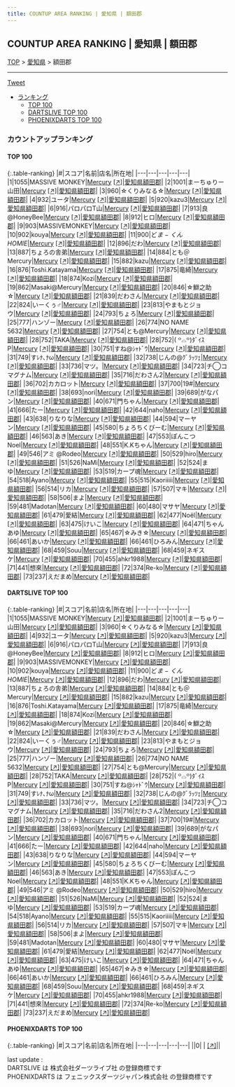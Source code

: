 ```yaml
---
title: COUNTUP AREA RANKING | 愛知県 | 額田郡
---
```

## COUNTUP AREA RANKING | 愛知県 | 額田郡

[TOP](/darts/rank/) > [愛知県](/darts/rank/愛知県/) > 額田郡

___

<a href="https://twitter.com/share?ref_src=twsrc%5Etfw" data-text="COUNTUP AREA RANKING | 愛知県額田郡" class="twitter-share-button" data-hashtags="DARTSLIVE,PHOENIXDARTS,darts,ダーツ" data-show-count="false">Tweet</a>

* [ランキング](#カウントアップランキング)
    * [TOP 100](#top-100)
    * [DARTSLIVE TOP 100](#dartslive-top-100)
    * [PHOENIXDARTS TOP 100](#phoenixdarts-top-100)

### カウントアップランキング

#### TOP 100



{:.table-ranking}
|#|スコア|名前|店名|所在地|
|---|---|---|---|---|
|1|1055|<span class="rank-name-dl">MASSIVE MONKEY</span>|<a href="/darts/rank/shops/1c11f12dc3486a260d9b047a20a7ba1e.html">Mercury</a> <a href="https://search.dartslive.com/jp/shop/1c11f12dc3486a260d9b047a20a7ba1e">[↗]</a>|<a href="/darts/rank/愛知県/額田郡">愛知県額田郡</a>|
|2|1001|<span class="rank-name-dl">まーちゅりー山田</span>|<a href="/darts/rank/shops/1c11f12dc3486a260d9b047a20a7ba1e.html">Mercury</a> <a href="https://search.dartslive.com/jp/shop/1c11f12dc3486a260d9b047a20a7ba1e">[↗]</a>|<a href="/darts/rank/愛知県/額田郡">愛知県額田郡</a>|
|3|960|<span class="rank-name-dl">☆くりみなる☆</span>|<a href="/darts/rank/shops/1c11f12dc3486a260d9b047a20a7ba1e.html">Mercury</a> <a href="https://search.dartslive.com/jp/shop/1c11f12dc3486a260d9b047a20a7ba1e">[↗]</a>|<a href="/darts/rank/愛知県/額田郡">愛知県額田郡</a>|
|4|932|<span class="rank-name-dl">ユータ</span>|<a href="/darts/rank/shops/1c11f12dc3486a260d9b047a20a7ba1e.html">Mercury</a> <a href="https://search.dartslive.com/jp/shop/1c11f12dc3486a260d9b047a20a7ba1e">[↗]</a>|<a href="/darts/rank/愛知県/額田郡">愛知県額田郡</a>|
|5|920|<span class="rank-name-dl">kazu3</span>|<a href="/darts/rank/shops/1c11f12dc3486a260d9b047a20a7ba1e.html">Mercury</a> <a href="https://search.dartslive.com/jp/shop/1c11f12dc3486a260d9b047a20a7ba1e">[↗]</a>|<a href="/darts/rank/愛知県/額田郡">愛知県額田郡</a>|
|6|916|<span class="rank-name-dl">パロパロT山</span>|<a href="/darts/rank/shops/1c11f12dc3486a260d9b047a20a7ba1e.html">Mercury</a> <a href="https://search.dartslive.com/jp/shop/1c11f12dc3486a260d9b047a20a7ba1e">[↗]</a>|<a href="/darts/rank/愛知県/額田郡">愛知県額田郡</a>|
|7|913|<span class="rank-name-dl">良@HoneyBee</span>|<a href="/darts/rank/shops/1c11f12dc3486a260d9b047a20a7ba1e.html">Mercury</a> <a href="https://search.dartslive.com/jp/shop/1c11f12dc3486a260d9b047a20a7ba1e">[↗]</a>|<a href="/darts/rank/愛知県/額田郡">愛知県額田郡</a>|
|8|912|<span class="rank-name-dl">ヒロ</span>|<a href="/darts/rank/shops/1c11f12dc3486a260d9b047a20a7ba1e.html">Mercury</a> <a href="https://search.dartslive.com/jp/shop/1c11f12dc3486a260d9b047a20a7ba1e">[↗]</a>|<a href="/darts/rank/愛知県/額田郡">愛知県額田郡</a>|
|9|903|<span class="rank-name-dl">MASSIVEMONKEY</span>|<a href="/darts/rank/shops/1c11f12dc3486a260d9b047a20a7ba1e.html">Mercury</a> <a href="https://search.dartslive.com/jp/shop/1c11f12dc3486a260d9b047a20a7ba1e">[↗]</a>|<a href="/darts/rank/愛知県/額田郡">愛知県額田郡</a>|
|10|902|<span class="rank-name-dl">kouya</span>|<a href="/darts/rank/shops/1c11f12dc3486a260d9b047a20a7ba1e.html">Mercury</a> <a href="https://search.dartslive.com/jp/shop/1c11f12dc3486a260d9b047a20a7ba1e">[↗]</a>|<a href="/darts/rank/愛知県/額田郡">愛知県額田郡</a>|
|11|900|<span class="rank-name-dl">ど$ま-くんHOMIE$</span>|<a href="/darts/rank/shops/1c11f12dc3486a260d9b047a20a7ba1e.html">Mercury</a> <a href="https://search.dartslive.com/jp/shop/1c11f12dc3486a260d9b047a20a7ba1e">[↗]</a>|<a href="/darts/rank/愛知県/額田郡">愛知県額田郡</a>|
|12|896|<span class="rank-name-dl">だわ</span>|<a href="/darts/rank/shops/1c11f12dc3486a260d9b047a20a7ba1e.html">Mercury</a> <a href="https://search.dartslive.com/jp/shop/1c11f12dc3486a260d9b047a20a7ba1e">[↗]</a>|<a href="/darts/rank/愛知県/額田郡">愛知県額田郡</a>|
|13|887|<span class="rank-name-dl">ちょろの舎弟</span>|<a href="/darts/rank/shops/1c11f12dc3486a260d9b047a20a7ba1e.html">Mercury</a> <a href="https://search.dartslive.com/jp/shop/1c11f12dc3486a260d9b047a20a7ba1e">[↗]</a>|<a href="/darts/rank/愛知県/額田郡">愛知県額田郡</a>|
|14|884|<span class="rank-name-dl">とも＠Mercury</span>|<a href="/darts/rank/shops/1c11f12dc3486a260d9b047a20a7ba1e.html">Mercury</a> <a href="https://search.dartslive.com/jp/shop/1c11f12dc3486a260d9b047a20a7ba1e">[↗]</a>|<a href="/darts/rank/愛知県/額田郡">愛知県額田郡</a>|
|15|882|<span class="rank-name-dl">kazu</span>|<a href="/darts/rank/shops/1c11f12dc3486a260d9b047a20a7ba1e.html">Mercury</a> <a href="https://search.dartslive.com/jp/shop/1c11f12dc3486a260d9b047a20a7ba1e">[↗]</a>|<a href="/darts/rank/愛知県/額田郡">愛知県額田郡</a>|
|16|876|<span class="rank-name-dl">Toshi.Katayama</span>|<a href="/darts/rank/shops/1c11f12dc3486a260d9b047a20a7ba1e.html">Mercury</a> <a href="https://search.dartslive.com/jp/shop/1c11f12dc3486a260d9b047a20a7ba1e">[↗]</a>|<a href="/darts/rank/愛知県/額田郡">愛知県額田郡</a>|
|17|875|<span class="rank-name-dl">竜綺</span>|<a href="/darts/rank/shops/1c11f12dc3486a260d9b047a20a7ba1e.html">Mercury</a> <a href="https://search.dartslive.com/jp/shop/1c11f12dc3486a260d9b047a20a7ba1e">[↗]</a>|<a href="/darts/rank/愛知県/額田郡">愛知県額田郡</a>|
|18|874|<span class="rank-name-dl">Kozi</span>|<a href="/darts/rank/shops/1c11f12dc3486a260d9b047a20a7ba1e.html">Mercury</a> <a href="https://search.dartslive.com/jp/shop/1c11f12dc3486a260d9b047a20a7ba1e">[↗]</a>|<a href="/darts/rank/愛知県/額田郡">愛知県額田郡</a>|
|19|862|<span class="rank-name-dl">Masaki@Mercury</span>|<a href="/darts/rank/shops/1c11f12dc3486a260d9b047a20a7ba1e.html">Mercury</a> <a href="https://search.dartslive.com/jp/shop/1c11f12dc3486a260d9b047a20a7ba1e">[↗]</a>|<a href="/darts/rank/愛知県/額田郡">愛知県額田郡</a>|
|20|846|<span class="rank-name-dl">☆鰤之助☆</span>|<a href="/darts/rank/shops/1c11f12dc3486a260d9b047a20a7ba1e.html">Mercury</a> <a href="https://search.dartslive.com/jp/shop/1c11f12dc3486a260d9b047a20a7ba1e">[↗]</a>|<a href="/darts/rank/愛知県/額田郡">愛知県額田郡</a>|
|21|839|<span class="rank-name-dl">だわさん</span>|<a href="/darts/rank/shops/1c11f12dc3486a260d9b047a20a7ba1e.html">Mercury</a> <a href="https://search.dartslive.com/jp/shop/1c11f12dc3486a260d9b047a20a7ba1e">[↗]</a>|<a href="/darts/rank/愛知県/額田郡">愛知県額田郡</a>|
|22|824|<span class="rank-name-dl">いーくぅ♂</span>|<a href="/darts/rank/shops/1c11f12dc3486a260d9b047a20a7ba1e.html">Mercury</a> <a href="https://search.dartslive.com/jp/shop/1c11f12dc3486a260d9b047a20a7ba1e">[↗]</a>|<a href="/darts/rank/愛知県/額田郡">愛知県額田郡</a>|
|23|813|<span class="rank-name-dl">やまもとジョウ</span>|<a href="/darts/rank/shops/1c11f12dc3486a260d9b047a20a7ba1e.html">Mercury</a> <a href="https://search.dartslive.com/jp/shop/1c11f12dc3486a260d9b047a20a7ba1e">[↗]</a>|<a href="/darts/rank/愛知県/額田郡">愛知県額田郡</a>|
|24|793|<span class="rank-name-dl">ちょろ</span>|<a href="/darts/rank/shops/1c11f12dc3486a260d9b047a20a7ba1e.html">Mercury</a> <a href="https://search.dartslive.com/jp/shop/1c11f12dc3486a260d9b047a20a7ba1e">[↗]</a>|<a href="/darts/rank/愛知県/額田郡">愛知県額田郡</a>|
|25|777|<span class="rank-name-dl">ハンゾー</span>|<a href="/darts/rank/shops/1c11f12dc3486a260d9b047a20a7ba1e.html">Mercury</a> <a href="https://search.dartslive.com/jp/shop/1c11f12dc3486a260d9b047a20a7ba1e">[↗]</a>|<a href="/darts/rank/愛知県/額田郡">愛知県額田郡</a>|
|26|774|<span class="rank-name-dl">NO NAME 5632</span>|<a href="/darts/rank/shops/1c11f12dc3486a260d9b047a20a7ba1e.html">Mercury</a> <a href="https://search.dartslive.com/jp/shop/1c11f12dc3486a260d9b047a20a7ba1e">[↗]</a>|<a href="/darts/rank/愛知県/額田郡">愛知県額田郡</a>|
|27|754|<span class="rank-name-dl">とも@Mercury</span>|<a href="/darts/rank/shops/1c11f12dc3486a260d9b047a20a7ba1e.html">Mercury</a> <a href="https://search.dartslive.com/jp/shop/1c11f12dc3486a260d9b047a20a7ba1e">[↗]</a>|<a href="/darts/rank/愛知県/額田郡">愛知県額田郡</a>|
|28|752|<span class="rank-name-dl">TAKA</span>|<a href="/darts/rank/shops/1c11f12dc3486a260d9b047a20a7ba1e.html">Mercury</a> <a href="https://search.dartslive.com/jp/shop/1c11f12dc3486a260d9b047a20a7ba1e">[↗]</a>|<a href="/darts/rank/愛知県/額田郡">愛知県額田郡</a>|
|28|752|<span class="rank-name-dl">‎( ꒪⌓꒪)ﾀﾞｲｽP</span>|<a href="/darts/rank/shops/1c11f12dc3486a260d9b047a20a7ba1e.html">Mercury</a> <a href="https://search.dartslive.com/jp/shop/1c11f12dc3486a260d9b047a20a7ba1e">[↗]</a>|<a href="/darts/rank/愛知県/額田郡">愛知県額田郡</a>|
|30|751|<span class="rank-name-dl">すね@ｼｬﾄﾞｳ</span>|<a href="/darts/rank/shops/1c11f12dc3486a260d9b047a20a7ba1e.html">Mercury</a> <a href="https://search.dartslive.com/jp/shop/1c11f12dc3486a260d9b047a20a7ba1e">[↗]</a>|<a href="/darts/rank/愛知県/額田郡">愛知県額田郡</a>|
|31|749|<span class="rank-name-dl">すﾚﾅ､ﾅω</span>|<a href="/darts/rank/shops/1c11f12dc3486a260d9b047a20a7ba1e.html">Mercury</a> <a href="https://search.dartslive.com/jp/shop/1c11f12dc3486a260d9b047a20a7ba1e">[↗]</a>|<a href="/darts/rank/愛知県/額田郡">愛知県額田郡</a>|
|32|738|<span class="rank-name-dl">じんの@ｸﾞﾗｯﾂｪ</span>|<a href="/darts/rank/shops/1c11f12dc3486a260d9b047a20a7ba1e.html">Mercury</a> <a href="https://search.dartslive.com/jp/shop/1c11f12dc3486a260d9b047a20a7ba1e">[↗]</a>|<a href="/darts/rank/愛知県/額田郡">愛知県額田郡</a>|
|33|736|<span class="rank-name-dl">マツ。</span>|<a href="/darts/rank/shops/1c11f12dc3486a260d9b047a20a7ba1e.html">Mercury</a> <a href="https://search.dartslive.com/jp/shop/1c11f12dc3486a260d9b047a20a7ba1e">[↗]</a>|<a href="/darts/rank/愛知県/額田郡">愛知県額田郡</a>|
|34|723|<span class="rank-name-dl">チ◯コマグナム</span>|<a href="/darts/rank/shops/1c11f12dc3486a260d9b047a20a7ba1e.html">Mercury</a> <a href="https://search.dartslive.com/jp/shop/1c11f12dc3486a260d9b047a20a7ba1e">[↗]</a>|<a href="/darts/rank/愛知県/額田郡">愛知県額田郡</a>|
|35|716|<span class="rank-name-dl">だわさん2</span>|<a href="/darts/rank/shops/1c11f12dc3486a260d9b047a20a7ba1e.html">Mercury</a> <a href="https://search.dartslive.com/jp/shop/1c11f12dc3486a260d9b047a20a7ba1e">[↗]</a>|<a href="/darts/rank/愛知県/額田郡">愛知県額田郡</a>|
|36|702|<span class="rank-name-dl">カカロット</span>|<a href="/darts/rank/shops/1c11f12dc3486a260d9b047a20a7ba1e.html">Mercury</a> <a href="https://search.dartslive.com/jp/shop/1c11f12dc3486a260d9b047a20a7ba1e">[↗]</a>|<a href="/darts/rank/愛知県/額田郡">愛知県額田郡</a>|
|37|700|<span class="rank-name-dl">19#</span>|<a href="/darts/rank/shops/1c11f12dc3486a260d9b047a20a7ba1e.html">Mercury</a> <a href="https://search.dartslive.com/jp/shop/1c11f12dc3486a260d9b047a20a7ba1e">[↗]</a>|<a href="/darts/rank/愛知県/額田郡">愛知県額田郡</a>|
|38|693|<span class="rank-name-dl">nori</span>|<a href="/darts/rank/shops/1c11f12dc3486a260d9b047a20a7ba1e.html">Mercury</a> <a href="https://search.dartslive.com/jp/shop/1c11f12dc3486a260d9b047a20a7ba1e">[↗]</a>|<a href="/darts/rank/愛知県/額田郡">愛知県額田郡</a>|
|39|689|<span class="rank-name-dl">がなパン</span>|<a href="/darts/rank/shops/1c11f12dc3486a260d9b047a20a7ba1e.html">Mercury</a> <a href="https://search.dartslive.com/jp/shop/1c11f12dc3486a260d9b047a20a7ba1e">[↗]</a>|<a href="/darts/rank/愛知県/額田郡">愛知県額田郡</a>|
|40|671|<span class="rank-name-dl">門ちゃん</span>|<a href="/darts/rank/shops/1c11f12dc3486a260d9b047a20a7ba1e.html">Mercury</a> <a href="https://search.dartslive.com/jp/shop/1c11f12dc3486a260d9b047a20a7ba1e">[↗]</a>|<a href="/darts/rank/愛知県/額田郡">愛知県額田郡</a>|
|41|666|<span class="rank-name-dl">たー</span>|<a href="/darts/rank/shops/1c11f12dc3486a260d9b047a20a7ba1e.html">Mercury</a> <a href="https://search.dartslive.com/jp/shop/1c11f12dc3486a260d9b047a20a7ba1e">[↗]</a>|<a href="/darts/rank/愛知県/額田郡">愛知県額田郡</a>|
|42|644|<span class="rank-name-dl">naho</span>|<a href="/darts/rank/shops/1c11f12dc3486a260d9b047a20a7ba1e.html">Mercury</a> <a href="https://search.dartslive.com/jp/shop/1c11f12dc3486a260d9b047a20a7ba1e">[↗]</a>|<a href="/darts/rank/愛知県/額田郡">愛知県額田郡</a>|
|43|638|<span class="rank-name-dl">りなりな</span>|<a href="/darts/rank/shops/1c11f12dc3486a260d9b047a20a7ba1e.html">Mercury</a> <a href="https://search.dartslive.com/jp/shop/1c11f12dc3486a260d9b047a20a7ba1e">[↗]</a>|<a href="/darts/rank/愛知県/額田郡">愛知県額田郡</a>|
|44|594|<span class="rank-name-dl">マーヤン</span>|<a href="/darts/rank/shops/1c11f12dc3486a260d9b047a20a7ba1e.html">Mercury</a> <a href="https://search.dartslive.com/jp/shop/1c11f12dc3486a260d9b047a20a7ba1e">[↗]</a>|<a href="/darts/rank/愛知県/額田郡">愛知県額田郡</a>|
|45|580|<span class="rank-name-dl">ちょろちくびーむ</span>|<a href="/darts/rank/shops/1c11f12dc3486a260d9b047a20a7ba1e.html">Mercury</a> <a href="https://search.dartslive.com/jp/shop/1c11f12dc3486a260d9b047a20a7ba1e">[↗]</a>|<a href="/darts/rank/愛知県/額田郡">愛知県額田郡</a>|
|46|563|<span class="rank-name-dl">あき</span>|<a href="/darts/rank/shops/1c11f12dc3486a260d9b047a20a7ba1e.html">Mercury</a> <a href="https://search.dartslive.com/jp/shop/1c11f12dc3486a260d9b047a20a7ba1e">[↗]</a>|<a href="/darts/rank/愛知県/額田郡">愛知県額田郡</a>|
|47|553|<span class="rank-name-dl">ぽんこつNoel</span>|<a href="/darts/rank/shops/1c11f12dc3486a260d9b047a20a7ba1e.html">Mercury</a> <a href="https://search.dartslive.com/jp/shop/1c11f12dc3486a260d9b047a20a7ba1e">[↗]</a>|<a href="/darts/rank/愛知県/額田郡">愛知県額田郡</a>|
|48|551|<span class="rank-name-dl">K.Kちゃん</span>|<a href="/darts/rank/shops/1c11f12dc3486a260d9b047a20a7ba1e.html">Mercury</a> <a href="https://search.dartslive.com/jp/shop/1c11f12dc3486a260d9b047a20a7ba1e">[↗]</a>|<a href="/darts/rank/愛知県/額田郡">愛知県額田郡</a>|
|49|546|<span class="rank-name-dl">アミ @Rodeo</span>|<a href="/darts/rank/shops/1c11f12dc3486a260d9b047a20a7ba1e.html">Mercury</a> <a href="https://search.dartslive.com/jp/shop/1c11f12dc3486a260d9b047a20a7ba1e">[↗]</a>|<a href="/darts/rank/愛知県/額田郡">愛知県額田郡</a>|
|50|529|<span class="rank-name-dl">hiro</span>|<a href="/darts/rank/shops/1c11f12dc3486a260d9b047a20a7ba1e.html">Mercury</a> <a href="https://search.dartslive.com/jp/shop/1c11f12dc3486a260d9b047a20a7ba1e">[↗]</a>|<a href="/darts/rank/愛知県/額田郡">愛知県額田郡</a>|
|51|526|<span class="rank-name-dl">NaMi</span>|<a href="/darts/rank/shops/1c11f12dc3486a260d9b047a20a7ba1e.html">Mercury</a> <a href="https://search.dartslive.com/jp/shop/1c11f12dc3486a260d9b047a20a7ba1e">[↗]</a>|<a href="/darts/rank/愛知県/額田郡">愛知県額田郡</a>|
|52|524|<span class="rank-name-dl">まゆ</span>|<a href="/darts/rank/shops/1c11f12dc3486a260d9b047a20a7ba1e.html">Mercury</a> <a href="https://search.dartslive.com/jp/shop/1c11f12dc3486a260d9b047a20a7ba1e">[↗]</a>|<a href="/darts/rank/愛知県/額田郡">愛知県額田郡</a>|
|53|519|<span class="rank-name-dl">カープ魂</span>|<a href="/darts/rank/shops/1c11f12dc3486a260d9b047a20a7ba1e.html">Mercury</a> <a href="https://search.dartslive.com/jp/shop/1c11f12dc3486a260d9b047a20a7ba1e">[↗]</a>|<a href="/darts/rank/愛知県/額田郡">愛知県額田郡</a>|
|54|518|<span class="rank-name-dl">Ayano</span>|<a href="/darts/rank/shops/1c11f12dc3486a260d9b047a20a7ba1e.html">Mercury</a> <a href="https://search.dartslive.com/jp/shop/1c11f12dc3486a260d9b047a20a7ba1e">[↗]</a>|<a href="/darts/rank/愛知県/額田郡">愛知県額田郡</a>|
|55|515|<span class="rank-name-dl">Kaoriiiii</span>|<a href="/darts/rank/shops/1c11f12dc3486a260d9b047a20a7ba1e.html">Mercury</a> <a href="https://search.dartslive.com/jp/shop/1c11f12dc3486a260d9b047a20a7ba1e">[↗]</a>|<a href="/darts/rank/愛知県/額田郡">愛知県額田郡</a>|
|56|514|<span class="rank-name-dl">リカ</span>|<a href="/darts/rank/shops/1c11f12dc3486a260d9b047a20a7ba1e.html">Mercury</a> <a href="https://search.dartslive.com/jp/shop/1c11f12dc3486a260d9b047a20a7ba1e">[↗]</a>|<a href="/darts/rank/愛知県/額田郡">愛知県額田郡</a>|
|57|507|<span class="rank-name-dl">マキ</span>|<a href="/darts/rank/shops/1c11f12dc3486a260d9b047a20a7ba1e.html">Mercury</a> <a href="https://search.dartslive.com/jp/shop/1c11f12dc3486a260d9b047a20a7ba1e">[↗]</a>|<a href="/darts/rank/愛知県/額田郡">愛知県額田郡</a>|
|58|506|<span class="rank-name-dl">まよ</span>|<a href="/darts/rank/shops/1c11f12dc3486a260d9b047a20a7ba1e.html">Mercury</a> <a href="https://search.dartslive.com/jp/shop/1c11f12dc3486a260d9b047a20a7ba1e">[↗]</a>|<a href="/darts/rank/愛知県/額田郡">愛知県額田郡</a>|
|59|481|<span class="rank-name-dl">Madotan</span>|<a href="/darts/rank/shops/1c11f12dc3486a260d9b047a20a7ba1e.html">Mercury</a> <a href="https://search.dartslive.com/jp/shop/1c11f12dc3486a260d9b047a20a7ba1e">[↗]</a>|<a href="/darts/rank/愛知県/額田郡">愛知県額田郡</a>|
|60|480|<span class="rank-name-dl">マサヤ</span>|<a href="/darts/rank/shops/1c11f12dc3486a260d9b047a20a7ba1e.html">Mercury</a> <a href="https://search.dartslive.com/jp/shop/1c11f12dc3486a260d9b047a20a7ba1e">[↗]</a>|<a href="/darts/rank/愛知県/額田郡">愛知県額田郡</a>|
|61|479|<span class="rank-name-dl">愛結</span>|<a href="/darts/rank/shops/1c11f12dc3486a260d9b047a20a7ba1e.html">Mercury</a> <a href="https://search.dartslive.com/jp/shop/1c11f12dc3486a260d9b047a20a7ba1e">[↗]</a>|<a href="/darts/rank/愛知県/額田郡">愛知県額田郡</a>|
|62|477|<span class="rank-name-dl">Noël</span>|<a href="/darts/rank/shops/1c11f12dc3486a260d9b047a20a7ba1e.html">Mercury</a> <a href="https://search.dartslive.com/jp/shop/1c11f12dc3486a260d9b047a20a7ba1e">[↗]</a>|<a href="/darts/rank/愛知県/額田郡">愛知県額田郡</a>|
|63|475|<span class="rank-name-dl">けいこ</span>|<a href="/darts/rank/shops/1c11f12dc3486a260d9b047a20a7ba1e.html">Mercury</a> <a href="https://search.dartslive.com/jp/shop/1c11f12dc3486a260d9b047a20a7ba1e">[↗]</a>|<a href="/darts/rank/愛知県/額田郡">愛知県額田郡</a>|
|64|471|<span class="rank-name-dl">ちゃんあゆ</span>|<a href="/darts/rank/shops/1c11f12dc3486a260d9b047a20a7ba1e.html">Mercury</a> <a href="https://search.dartslive.com/jp/shop/1c11f12dc3486a260d9b047a20a7ba1e">[↗]</a>|<a href="/darts/rank/愛知県/額田郡">愛知県額田郡</a>|
|65|467|<span class="rank-name-dl">☆みき☆</span>|<a href="/darts/rank/shops/1c11f12dc3486a260d9b047a20a7ba1e.html">Mercury</a> <a href="https://search.dartslive.com/jp/shop/1c11f12dc3486a260d9b047a20a7ba1e">[↗]</a>|<a href="/darts/rank/愛知県/額田郡">愛知県額田郡</a>|
|66|461|<span class="rank-name-dl">あいか</span>|<a href="/darts/rank/shops/1c11f12dc3486a260d9b047a20a7ba1e.html">Mercury</a> <a href="https://search.dartslive.com/jp/shop/1c11f12dc3486a260d9b047a20a7ba1e">[↗]</a>|<a href="/darts/rank/愛知県/額田郡">愛知県額田郡</a>|
|66|461|<span class="rank-name-dl">ひろみん</span>|<a href="/darts/rank/shops/1c11f12dc3486a260d9b047a20a7ba1e.html">Mercury</a> <a href="https://search.dartslive.com/jp/shop/1c11f12dc3486a260d9b047a20a7ba1e">[↗]</a>|<a href="/darts/rank/愛知県/額田郡">愛知県額田郡</a>|
|68|459|<span class="rank-name-dl">Souu</span>|<a href="/darts/rank/shops/1c11f12dc3486a260d9b047a20a7ba1e.html">Mercury</a> <a href="https://search.dartslive.com/jp/shop/1c11f12dc3486a260d9b047a20a7ba1e">[↗]</a>|<a href="/darts/rank/愛知県/額田郡">愛知県額田郡</a>|
|68|459|<span class="rank-name-dl">ネギスケ</span>|<a href="/darts/rank/shops/1c11f12dc3486a260d9b047a20a7ba1e.html">Mercury</a> <a href="https://search.dartslive.com/jp/shop/1c11f12dc3486a260d9b047a20a7ba1e">[↗]</a>|<a href="/darts/rank/愛知県/額田郡">愛知県額田郡</a>|
|70|455|<span class="rank-name-dl">ahkr1988</span>|<a href="/darts/rank/shops/1c11f12dc3486a260d9b047a20a7ba1e.html">Mercury</a> <a href="https://search.dartslive.com/jp/shop/1c11f12dc3486a260d9b047a20a7ba1e">[↗]</a>|<a href="/darts/rank/愛知県/額田郡">愛知県額田郡</a>|
|71|441|<span class="rank-name-dl">想來</span>|<a href="/darts/rank/shops/1c11f12dc3486a260d9b047a20a7ba1e.html">Mercury</a> <a href="https://search.dartslive.com/jp/shop/1c11f12dc3486a260d9b047a20a7ba1e">[↗]</a>|<a href="/darts/rank/愛知県/額田郡">愛知県額田郡</a>|
|72|374|<span class="rank-name-dl">Re-ko</span>|<a href="/darts/rank/shops/1c11f12dc3486a260d9b047a20a7ba1e.html">Mercury</a> <a href="https://search.dartslive.com/jp/shop/1c11f12dc3486a260d9b047a20a7ba1e">[↗]</a>|<a href="/darts/rank/愛知県/額田郡">愛知県額田郡</a>|
|73|237|<span class="rank-name-dl">えだまめ</span>|<a href="/darts/rank/shops/1c11f12dc3486a260d9b047a20a7ba1e.html">Mercury</a> <a href="https://search.dartslive.com/jp/shop/1c11f12dc3486a260d9b047a20a7ba1e">[↗]</a>|<a href="/darts/rank/愛知県/額田郡">愛知県額田郡</a>|


#### DARTSLIVE TOP 100



{:.table-ranking}
|#|スコア|名前|店名|所在地|
|---|---|---|---|---|
|1|1055|<span class="rank-name-dl">MASSIVE MONKEY</span>|<a href="/darts/rank/shops/1c11f12dc3486a260d9b047a20a7ba1e.html">Mercury</a> <a href="https://search.dartslive.com/jp/shop/1c11f12dc3486a260d9b047a20a7ba1e">[↗]</a>|<a href="/darts/rank/愛知県/額田郡">愛知県額田郡</a>|
|2|1001|<span class="rank-name-dl">まーちゅりー山田</span>|<a href="/darts/rank/shops/1c11f12dc3486a260d9b047a20a7ba1e.html">Mercury</a> <a href="https://search.dartslive.com/jp/shop/1c11f12dc3486a260d9b047a20a7ba1e">[↗]</a>|<a href="/darts/rank/愛知県/額田郡">愛知県額田郡</a>|
|3|960|<span class="rank-name-dl">☆くりみなる☆</span>|<a href="/darts/rank/shops/1c11f12dc3486a260d9b047a20a7ba1e.html">Mercury</a> <a href="https://search.dartslive.com/jp/shop/1c11f12dc3486a260d9b047a20a7ba1e">[↗]</a>|<a href="/darts/rank/愛知県/額田郡">愛知県額田郡</a>|
|4|932|<span class="rank-name-dl">ユータ</span>|<a href="/darts/rank/shops/1c11f12dc3486a260d9b047a20a7ba1e.html">Mercury</a> <a href="https://search.dartslive.com/jp/shop/1c11f12dc3486a260d9b047a20a7ba1e">[↗]</a>|<a href="/darts/rank/愛知県/額田郡">愛知県額田郡</a>|
|5|920|<span class="rank-name-dl">kazu3</span>|<a href="/darts/rank/shops/1c11f12dc3486a260d9b047a20a7ba1e.html">Mercury</a> <a href="https://search.dartslive.com/jp/shop/1c11f12dc3486a260d9b047a20a7ba1e">[↗]</a>|<a href="/darts/rank/愛知県/額田郡">愛知県額田郡</a>|
|6|916|<span class="rank-name-dl">パロパロT山</span>|<a href="/darts/rank/shops/1c11f12dc3486a260d9b047a20a7ba1e.html">Mercury</a> <a href="https://search.dartslive.com/jp/shop/1c11f12dc3486a260d9b047a20a7ba1e">[↗]</a>|<a href="/darts/rank/愛知県/額田郡">愛知県額田郡</a>|
|7|913|<span class="rank-name-dl">良@HoneyBee</span>|<a href="/darts/rank/shops/1c11f12dc3486a260d9b047a20a7ba1e.html">Mercury</a> <a href="https://search.dartslive.com/jp/shop/1c11f12dc3486a260d9b047a20a7ba1e">[↗]</a>|<a href="/darts/rank/愛知県/額田郡">愛知県額田郡</a>|
|8|912|<span class="rank-name-dl">ヒロ</span>|<a href="/darts/rank/shops/1c11f12dc3486a260d9b047a20a7ba1e.html">Mercury</a> <a href="https://search.dartslive.com/jp/shop/1c11f12dc3486a260d9b047a20a7ba1e">[↗]</a>|<a href="/darts/rank/愛知県/額田郡">愛知県額田郡</a>|
|9|903|<span class="rank-name-dl">MASSIVEMONKEY</span>|<a href="/darts/rank/shops/1c11f12dc3486a260d9b047a20a7ba1e.html">Mercury</a> <a href="https://search.dartslive.com/jp/shop/1c11f12dc3486a260d9b047a20a7ba1e">[↗]</a>|<a href="/darts/rank/愛知県/額田郡">愛知県額田郡</a>|
|10|902|<span class="rank-name-dl">kouya</span>|<a href="/darts/rank/shops/1c11f12dc3486a260d9b047a20a7ba1e.html">Mercury</a> <a href="https://search.dartslive.com/jp/shop/1c11f12dc3486a260d9b047a20a7ba1e">[↗]</a>|<a href="/darts/rank/愛知県/額田郡">愛知県額田郡</a>|
|11|900|<span class="rank-name-dl">ど$ま-くんHOMIE$</span>|<a href="/darts/rank/shops/1c11f12dc3486a260d9b047a20a7ba1e.html">Mercury</a> <a href="https://search.dartslive.com/jp/shop/1c11f12dc3486a260d9b047a20a7ba1e">[↗]</a>|<a href="/darts/rank/愛知県/額田郡">愛知県額田郡</a>|
|12|896|<span class="rank-name-dl">だわ</span>|<a href="/darts/rank/shops/1c11f12dc3486a260d9b047a20a7ba1e.html">Mercury</a> <a href="https://search.dartslive.com/jp/shop/1c11f12dc3486a260d9b047a20a7ba1e">[↗]</a>|<a href="/darts/rank/愛知県/額田郡">愛知県額田郡</a>|
|13|887|<span class="rank-name-dl">ちょろの舎弟</span>|<a href="/darts/rank/shops/1c11f12dc3486a260d9b047a20a7ba1e.html">Mercury</a> <a href="https://search.dartslive.com/jp/shop/1c11f12dc3486a260d9b047a20a7ba1e">[↗]</a>|<a href="/darts/rank/愛知県/額田郡">愛知県額田郡</a>|
|14|884|<span class="rank-name-dl">とも＠Mercury</span>|<a href="/darts/rank/shops/1c11f12dc3486a260d9b047a20a7ba1e.html">Mercury</a> <a href="https://search.dartslive.com/jp/shop/1c11f12dc3486a260d9b047a20a7ba1e">[↗]</a>|<a href="/darts/rank/愛知県/額田郡">愛知県額田郡</a>|
|15|882|<span class="rank-name-dl">kazu</span>|<a href="/darts/rank/shops/1c11f12dc3486a260d9b047a20a7ba1e.html">Mercury</a> <a href="https://search.dartslive.com/jp/shop/1c11f12dc3486a260d9b047a20a7ba1e">[↗]</a>|<a href="/darts/rank/愛知県/額田郡">愛知県額田郡</a>|
|16|876|<span class="rank-name-dl">Toshi.Katayama</span>|<a href="/darts/rank/shops/1c11f12dc3486a260d9b047a20a7ba1e.html">Mercury</a> <a href="https://search.dartslive.com/jp/shop/1c11f12dc3486a260d9b047a20a7ba1e">[↗]</a>|<a href="/darts/rank/愛知県/額田郡">愛知県額田郡</a>|
|17|875|<span class="rank-name-dl">竜綺</span>|<a href="/darts/rank/shops/1c11f12dc3486a260d9b047a20a7ba1e.html">Mercury</a> <a href="https://search.dartslive.com/jp/shop/1c11f12dc3486a260d9b047a20a7ba1e">[↗]</a>|<a href="/darts/rank/愛知県/額田郡">愛知県額田郡</a>|
|18|874|<span class="rank-name-dl">Kozi</span>|<a href="/darts/rank/shops/1c11f12dc3486a260d9b047a20a7ba1e.html">Mercury</a> <a href="https://search.dartslive.com/jp/shop/1c11f12dc3486a260d9b047a20a7ba1e">[↗]</a>|<a href="/darts/rank/愛知県/額田郡">愛知県額田郡</a>|
|19|862|<span class="rank-name-dl">Masaki@Mercury</span>|<a href="/darts/rank/shops/1c11f12dc3486a260d9b047a20a7ba1e.html">Mercury</a> <a href="https://search.dartslive.com/jp/shop/1c11f12dc3486a260d9b047a20a7ba1e">[↗]</a>|<a href="/darts/rank/愛知県/額田郡">愛知県額田郡</a>|
|20|846|<span class="rank-name-dl">☆鰤之助☆</span>|<a href="/darts/rank/shops/1c11f12dc3486a260d9b047a20a7ba1e.html">Mercury</a> <a href="https://search.dartslive.com/jp/shop/1c11f12dc3486a260d9b047a20a7ba1e">[↗]</a>|<a href="/darts/rank/愛知県/額田郡">愛知県額田郡</a>|
|21|839|<span class="rank-name-dl">だわさん</span>|<a href="/darts/rank/shops/1c11f12dc3486a260d9b047a20a7ba1e.html">Mercury</a> <a href="https://search.dartslive.com/jp/shop/1c11f12dc3486a260d9b047a20a7ba1e">[↗]</a>|<a href="/darts/rank/愛知県/額田郡">愛知県額田郡</a>|
|22|824|<span class="rank-name-dl">いーくぅ♂</span>|<a href="/darts/rank/shops/1c11f12dc3486a260d9b047a20a7ba1e.html">Mercury</a> <a href="https://search.dartslive.com/jp/shop/1c11f12dc3486a260d9b047a20a7ba1e">[↗]</a>|<a href="/darts/rank/愛知県/額田郡">愛知県額田郡</a>|
|23|813|<span class="rank-name-dl">やまもとジョウ</span>|<a href="/darts/rank/shops/1c11f12dc3486a260d9b047a20a7ba1e.html">Mercury</a> <a href="https://search.dartslive.com/jp/shop/1c11f12dc3486a260d9b047a20a7ba1e">[↗]</a>|<a href="/darts/rank/愛知県/額田郡">愛知県額田郡</a>|
|24|793|<span class="rank-name-dl">ちょろ</span>|<a href="/darts/rank/shops/1c11f12dc3486a260d9b047a20a7ba1e.html">Mercury</a> <a href="https://search.dartslive.com/jp/shop/1c11f12dc3486a260d9b047a20a7ba1e">[↗]</a>|<a href="/darts/rank/愛知県/額田郡">愛知県額田郡</a>|
|25|777|<span class="rank-name-dl">ハンゾー</span>|<a href="/darts/rank/shops/1c11f12dc3486a260d9b047a20a7ba1e.html">Mercury</a> <a href="https://search.dartslive.com/jp/shop/1c11f12dc3486a260d9b047a20a7ba1e">[↗]</a>|<a href="/darts/rank/愛知県/額田郡">愛知県額田郡</a>|
|26|774|<span class="rank-name-dl">NO NAME 5632</span>|<a href="/darts/rank/shops/1c11f12dc3486a260d9b047a20a7ba1e.html">Mercury</a> <a href="https://search.dartslive.com/jp/shop/1c11f12dc3486a260d9b047a20a7ba1e">[↗]</a>|<a href="/darts/rank/愛知県/額田郡">愛知県額田郡</a>|
|27|754|<span class="rank-name-dl">とも@Mercury</span>|<a href="/darts/rank/shops/1c11f12dc3486a260d9b047a20a7ba1e.html">Mercury</a> <a href="https://search.dartslive.com/jp/shop/1c11f12dc3486a260d9b047a20a7ba1e">[↗]</a>|<a href="/darts/rank/愛知県/額田郡">愛知県額田郡</a>|
|28|752|<span class="rank-name-dl">TAKA</span>|<a href="/darts/rank/shops/1c11f12dc3486a260d9b047a20a7ba1e.html">Mercury</a> <a href="https://search.dartslive.com/jp/shop/1c11f12dc3486a260d9b047a20a7ba1e">[↗]</a>|<a href="/darts/rank/愛知県/額田郡">愛知県額田郡</a>|
|28|752|<span class="rank-name-dl">‎( ꒪⌓꒪)ﾀﾞｲｽP</span>|<a href="/darts/rank/shops/1c11f12dc3486a260d9b047a20a7ba1e.html">Mercury</a> <a href="https://search.dartslive.com/jp/shop/1c11f12dc3486a260d9b047a20a7ba1e">[↗]</a>|<a href="/darts/rank/愛知県/額田郡">愛知県額田郡</a>|
|30|751|<span class="rank-name-dl">すね@ｼｬﾄﾞｳ</span>|<a href="/darts/rank/shops/1c11f12dc3486a260d9b047a20a7ba1e.html">Mercury</a> <a href="https://search.dartslive.com/jp/shop/1c11f12dc3486a260d9b047a20a7ba1e">[↗]</a>|<a href="/darts/rank/愛知県/額田郡">愛知県額田郡</a>|
|31|749|<span class="rank-name-dl">すﾚﾅ､ﾅω</span>|<a href="/darts/rank/shops/1c11f12dc3486a260d9b047a20a7ba1e.html">Mercury</a> <a href="https://search.dartslive.com/jp/shop/1c11f12dc3486a260d9b047a20a7ba1e">[↗]</a>|<a href="/darts/rank/愛知県/額田郡">愛知県額田郡</a>|
|32|738|<span class="rank-name-dl">じんの@ｸﾞﾗｯﾂｪ</span>|<a href="/darts/rank/shops/1c11f12dc3486a260d9b047a20a7ba1e.html">Mercury</a> <a href="https://search.dartslive.com/jp/shop/1c11f12dc3486a260d9b047a20a7ba1e">[↗]</a>|<a href="/darts/rank/愛知県/額田郡">愛知県額田郡</a>|
|33|736|<span class="rank-name-dl">マツ。</span>|<a href="/darts/rank/shops/1c11f12dc3486a260d9b047a20a7ba1e.html">Mercury</a> <a href="https://search.dartslive.com/jp/shop/1c11f12dc3486a260d9b047a20a7ba1e">[↗]</a>|<a href="/darts/rank/愛知県/額田郡">愛知県額田郡</a>|
|34|723|<span class="rank-name-dl">チ◯コマグナム</span>|<a href="/darts/rank/shops/1c11f12dc3486a260d9b047a20a7ba1e.html">Mercury</a> <a href="https://search.dartslive.com/jp/shop/1c11f12dc3486a260d9b047a20a7ba1e">[↗]</a>|<a href="/darts/rank/愛知県/額田郡">愛知県額田郡</a>|
|35|716|<span class="rank-name-dl">だわさん2</span>|<a href="/darts/rank/shops/1c11f12dc3486a260d9b047a20a7ba1e.html">Mercury</a> <a href="https://search.dartslive.com/jp/shop/1c11f12dc3486a260d9b047a20a7ba1e">[↗]</a>|<a href="/darts/rank/愛知県/額田郡">愛知県額田郡</a>|
|36|702|<span class="rank-name-dl">カカロット</span>|<a href="/darts/rank/shops/1c11f12dc3486a260d9b047a20a7ba1e.html">Mercury</a> <a href="https://search.dartslive.com/jp/shop/1c11f12dc3486a260d9b047a20a7ba1e">[↗]</a>|<a href="/darts/rank/愛知県/額田郡">愛知県額田郡</a>|
|37|700|<span class="rank-name-dl">19#</span>|<a href="/darts/rank/shops/1c11f12dc3486a260d9b047a20a7ba1e.html">Mercury</a> <a href="https://search.dartslive.com/jp/shop/1c11f12dc3486a260d9b047a20a7ba1e">[↗]</a>|<a href="/darts/rank/愛知県/額田郡">愛知県額田郡</a>|
|38|693|<span class="rank-name-dl">nori</span>|<a href="/darts/rank/shops/1c11f12dc3486a260d9b047a20a7ba1e.html">Mercury</a> <a href="https://search.dartslive.com/jp/shop/1c11f12dc3486a260d9b047a20a7ba1e">[↗]</a>|<a href="/darts/rank/愛知県/額田郡">愛知県額田郡</a>|
|39|689|<span class="rank-name-dl">がなパン</span>|<a href="/darts/rank/shops/1c11f12dc3486a260d9b047a20a7ba1e.html">Mercury</a> <a href="https://search.dartslive.com/jp/shop/1c11f12dc3486a260d9b047a20a7ba1e">[↗]</a>|<a href="/darts/rank/愛知県/額田郡">愛知県額田郡</a>|
|40|671|<span class="rank-name-dl">門ちゃん</span>|<a href="/darts/rank/shops/1c11f12dc3486a260d9b047a20a7ba1e.html">Mercury</a> <a href="https://search.dartslive.com/jp/shop/1c11f12dc3486a260d9b047a20a7ba1e">[↗]</a>|<a href="/darts/rank/愛知県/額田郡">愛知県額田郡</a>|
|41|666|<span class="rank-name-dl">たー</span>|<a href="/darts/rank/shops/1c11f12dc3486a260d9b047a20a7ba1e.html">Mercury</a> <a href="https://search.dartslive.com/jp/shop/1c11f12dc3486a260d9b047a20a7ba1e">[↗]</a>|<a href="/darts/rank/愛知県/額田郡">愛知県額田郡</a>|
|42|644|<span class="rank-name-dl">naho</span>|<a href="/darts/rank/shops/1c11f12dc3486a260d9b047a20a7ba1e.html">Mercury</a> <a href="https://search.dartslive.com/jp/shop/1c11f12dc3486a260d9b047a20a7ba1e">[↗]</a>|<a href="/darts/rank/愛知県/額田郡">愛知県額田郡</a>|
|43|638|<span class="rank-name-dl">りなりな</span>|<a href="/darts/rank/shops/1c11f12dc3486a260d9b047a20a7ba1e.html">Mercury</a> <a href="https://search.dartslive.com/jp/shop/1c11f12dc3486a260d9b047a20a7ba1e">[↗]</a>|<a href="/darts/rank/愛知県/額田郡">愛知県額田郡</a>|
|44|594|<span class="rank-name-dl">マーヤン</span>|<a href="/darts/rank/shops/1c11f12dc3486a260d9b047a20a7ba1e.html">Mercury</a> <a href="https://search.dartslive.com/jp/shop/1c11f12dc3486a260d9b047a20a7ba1e">[↗]</a>|<a href="/darts/rank/愛知県/額田郡">愛知県額田郡</a>|
|45|580|<span class="rank-name-dl">ちょろちくびーむ</span>|<a href="/darts/rank/shops/1c11f12dc3486a260d9b047a20a7ba1e.html">Mercury</a> <a href="https://search.dartslive.com/jp/shop/1c11f12dc3486a260d9b047a20a7ba1e">[↗]</a>|<a href="/darts/rank/愛知県/額田郡">愛知県額田郡</a>|
|46|563|<span class="rank-name-dl">あき</span>|<a href="/darts/rank/shops/1c11f12dc3486a260d9b047a20a7ba1e.html">Mercury</a> <a href="https://search.dartslive.com/jp/shop/1c11f12dc3486a260d9b047a20a7ba1e">[↗]</a>|<a href="/darts/rank/愛知県/額田郡">愛知県額田郡</a>|
|47|553|<span class="rank-name-dl">ぽんこつNoel</span>|<a href="/darts/rank/shops/1c11f12dc3486a260d9b047a20a7ba1e.html">Mercury</a> <a href="https://search.dartslive.com/jp/shop/1c11f12dc3486a260d9b047a20a7ba1e">[↗]</a>|<a href="/darts/rank/愛知県/額田郡">愛知県額田郡</a>|
|48|551|<span class="rank-name-dl">K.Kちゃん</span>|<a href="/darts/rank/shops/1c11f12dc3486a260d9b047a20a7ba1e.html">Mercury</a> <a href="https://search.dartslive.com/jp/shop/1c11f12dc3486a260d9b047a20a7ba1e">[↗]</a>|<a href="/darts/rank/愛知県/額田郡">愛知県額田郡</a>|
|49|546|<span class="rank-name-dl">アミ @Rodeo</span>|<a href="/darts/rank/shops/1c11f12dc3486a260d9b047a20a7ba1e.html">Mercury</a> <a href="https://search.dartslive.com/jp/shop/1c11f12dc3486a260d9b047a20a7ba1e">[↗]</a>|<a href="/darts/rank/愛知県/額田郡">愛知県額田郡</a>|
|50|529|<span class="rank-name-dl">hiro</span>|<a href="/darts/rank/shops/1c11f12dc3486a260d9b047a20a7ba1e.html">Mercury</a> <a href="https://search.dartslive.com/jp/shop/1c11f12dc3486a260d9b047a20a7ba1e">[↗]</a>|<a href="/darts/rank/愛知県/額田郡">愛知県額田郡</a>|
|51|526|<span class="rank-name-dl">NaMi</span>|<a href="/darts/rank/shops/1c11f12dc3486a260d9b047a20a7ba1e.html">Mercury</a> <a href="https://search.dartslive.com/jp/shop/1c11f12dc3486a260d9b047a20a7ba1e">[↗]</a>|<a href="/darts/rank/愛知県/額田郡">愛知県額田郡</a>|
|52|524|<span class="rank-name-dl">まゆ</span>|<a href="/darts/rank/shops/1c11f12dc3486a260d9b047a20a7ba1e.html">Mercury</a> <a href="https://search.dartslive.com/jp/shop/1c11f12dc3486a260d9b047a20a7ba1e">[↗]</a>|<a href="/darts/rank/愛知県/額田郡">愛知県額田郡</a>|
|53|519|<span class="rank-name-dl">カープ魂</span>|<a href="/darts/rank/shops/1c11f12dc3486a260d9b047a20a7ba1e.html">Mercury</a> <a href="https://search.dartslive.com/jp/shop/1c11f12dc3486a260d9b047a20a7ba1e">[↗]</a>|<a href="/darts/rank/愛知県/額田郡">愛知県額田郡</a>|
|54|518|<span class="rank-name-dl">Ayano</span>|<a href="/darts/rank/shops/1c11f12dc3486a260d9b047a20a7ba1e.html">Mercury</a> <a href="https://search.dartslive.com/jp/shop/1c11f12dc3486a260d9b047a20a7ba1e">[↗]</a>|<a href="/darts/rank/愛知県/額田郡">愛知県額田郡</a>|
|55|515|<span class="rank-name-dl">Kaoriiiii</span>|<a href="/darts/rank/shops/1c11f12dc3486a260d9b047a20a7ba1e.html">Mercury</a> <a href="https://search.dartslive.com/jp/shop/1c11f12dc3486a260d9b047a20a7ba1e">[↗]</a>|<a href="/darts/rank/愛知県/額田郡">愛知県額田郡</a>|
|56|514|<span class="rank-name-dl">リカ</span>|<a href="/darts/rank/shops/1c11f12dc3486a260d9b047a20a7ba1e.html">Mercury</a> <a href="https://search.dartslive.com/jp/shop/1c11f12dc3486a260d9b047a20a7ba1e">[↗]</a>|<a href="/darts/rank/愛知県/額田郡">愛知県額田郡</a>|
|57|507|<span class="rank-name-dl">マキ</span>|<a href="/darts/rank/shops/1c11f12dc3486a260d9b047a20a7ba1e.html">Mercury</a> <a href="https://search.dartslive.com/jp/shop/1c11f12dc3486a260d9b047a20a7ba1e">[↗]</a>|<a href="/darts/rank/愛知県/額田郡">愛知県額田郡</a>|
|58|506|<span class="rank-name-dl">まよ</span>|<a href="/darts/rank/shops/1c11f12dc3486a260d9b047a20a7ba1e.html">Mercury</a> <a href="https://search.dartslive.com/jp/shop/1c11f12dc3486a260d9b047a20a7ba1e">[↗]</a>|<a href="/darts/rank/愛知県/額田郡">愛知県額田郡</a>|
|59|481|<span class="rank-name-dl">Madotan</span>|<a href="/darts/rank/shops/1c11f12dc3486a260d9b047a20a7ba1e.html">Mercury</a> <a href="https://search.dartslive.com/jp/shop/1c11f12dc3486a260d9b047a20a7ba1e">[↗]</a>|<a href="/darts/rank/愛知県/額田郡">愛知県額田郡</a>|
|60|480|<span class="rank-name-dl">マサヤ</span>|<a href="/darts/rank/shops/1c11f12dc3486a260d9b047a20a7ba1e.html">Mercury</a> <a href="https://search.dartslive.com/jp/shop/1c11f12dc3486a260d9b047a20a7ba1e">[↗]</a>|<a href="/darts/rank/愛知県/額田郡">愛知県額田郡</a>|
|61|479|<span class="rank-name-dl">愛結</span>|<a href="/darts/rank/shops/1c11f12dc3486a260d9b047a20a7ba1e.html">Mercury</a> <a href="https://search.dartslive.com/jp/shop/1c11f12dc3486a260d9b047a20a7ba1e">[↗]</a>|<a href="/darts/rank/愛知県/額田郡">愛知県額田郡</a>|
|62|477|<span class="rank-name-dl">Noël</span>|<a href="/darts/rank/shops/1c11f12dc3486a260d9b047a20a7ba1e.html">Mercury</a> <a href="https://search.dartslive.com/jp/shop/1c11f12dc3486a260d9b047a20a7ba1e">[↗]</a>|<a href="/darts/rank/愛知県/額田郡">愛知県額田郡</a>|
|63|475|<span class="rank-name-dl">けいこ</span>|<a href="/darts/rank/shops/1c11f12dc3486a260d9b047a20a7ba1e.html">Mercury</a> <a href="https://search.dartslive.com/jp/shop/1c11f12dc3486a260d9b047a20a7ba1e">[↗]</a>|<a href="/darts/rank/愛知県/額田郡">愛知県額田郡</a>|
|64|471|<span class="rank-name-dl">ちゃんあゆ</span>|<a href="/darts/rank/shops/1c11f12dc3486a260d9b047a20a7ba1e.html">Mercury</a> <a href="https://search.dartslive.com/jp/shop/1c11f12dc3486a260d9b047a20a7ba1e">[↗]</a>|<a href="/darts/rank/愛知県/額田郡">愛知県額田郡</a>|
|65|467|<span class="rank-name-dl">☆みき☆</span>|<a href="/darts/rank/shops/1c11f12dc3486a260d9b047a20a7ba1e.html">Mercury</a> <a href="https://search.dartslive.com/jp/shop/1c11f12dc3486a260d9b047a20a7ba1e">[↗]</a>|<a href="/darts/rank/愛知県/額田郡">愛知県額田郡</a>|
|66|461|<span class="rank-name-dl">あいか</span>|<a href="/darts/rank/shops/1c11f12dc3486a260d9b047a20a7ba1e.html">Mercury</a> <a href="https://search.dartslive.com/jp/shop/1c11f12dc3486a260d9b047a20a7ba1e">[↗]</a>|<a href="/darts/rank/愛知県/額田郡">愛知県額田郡</a>|
|66|461|<span class="rank-name-dl">ひろみん</span>|<a href="/darts/rank/shops/1c11f12dc3486a260d9b047a20a7ba1e.html">Mercury</a> <a href="https://search.dartslive.com/jp/shop/1c11f12dc3486a260d9b047a20a7ba1e">[↗]</a>|<a href="/darts/rank/愛知県/額田郡">愛知県額田郡</a>|
|68|459|<span class="rank-name-dl">Souu</span>|<a href="/darts/rank/shops/1c11f12dc3486a260d9b047a20a7ba1e.html">Mercury</a> <a href="https://search.dartslive.com/jp/shop/1c11f12dc3486a260d9b047a20a7ba1e">[↗]</a>|<a href="/darts/rank/愛知県/額田郡">愛知県額田郡</a>|
|68|459|<span class="rank-name-dl">ネギスケ</span>|<a href="/darts/rank/shops/1c11f12dc3486a260d9b047a20a7ba1e.html">Mercury</a> <a href="https://search.dartslive.com/jp/shop/1c11f12dc3486a260d9b047a20a7ba1e">[↗]</a>|<a href="/darts/rank/愛知県/額田郡">愛知県額田郡</a>|
|70|455|<span class="rank-name-dl">ahkr1988</span>|<a href="/darts/rank/shops/1c11f12dc3486a260d9b047a20a7ba1e.html">Mercury</a> <a href="https://search.dartslive.com/jp/shop/1c11f12dc3486a260d9b047a20a7ba1e">[↗]</a>|<a href="/darts/rank/愛知県/額田郡">愛知県額田郡</a>|
|71|441|<span class="rank-name-dl">想來</span>|<a href="/darts/rank/shops/1c11f12dc3486a260d9b047a20a7ba1e.html">Mercury</a> <a href="https://search.dartslive.com/jp/shop/1c11f12dc3486a260d9b047a20a7ba1e">[↗]</a>|<a href="/darts/rank/愛知県/額田郡">愛知県額田郡</a>|
|72|374|<span class="rank-name-dl">Re-ko</span>|<a href="/darts/rank/shops/1c11f12dc3486a260d9b047a20a7ba1e.html">Mercury</a> <a href="https://search.dartslive.com/jp/shop/1c11f12dc3486a260d9b047a20a7ba1e">[↗]</a>|<a href="/darts/rank/愛知県/額田郡">愛知県額田郡</a>|
|73|237|<span class="rank-name-dl">えだまめ</span>|<a href="/darts/rank/shops/1c11f12dc3486a260d9b047a20a7ba1e.html">Mercury</a> <a href="https://search.dartslive.com/jp/shop/1c11f12dc3486a260d9b047a20a7ba1e">[↗]</a>|<a href="/darts/rank/愛知県/額田郡">愛知県額田郡</a>|


#### PHOENIXDARTS TOP 100



{:.table-ranking}
|#|スコア|名前|店名|所在地|
|---|---|---|---|---|
||0|<span class="rank-name-dl"> </span>|<a href="/darts/rank/shops/.html"></a> <a href="">[↗]</a>|<a href="/darts/rank//"></a>|


<div class="footer border-top border-gray-light mt-5 pt-3 text-right text-gray">
    last update : <span style="font-weight: italic" id="foot_last_modified"></span><br />
    DARTSLIVE は 株式会社ダーツライブ社 の登録商標です<br />
    PHOENIXDARTS は フェニックスダーツジャパン株式会社 の登録商標です<br />
</div>

<script src="https://cdnjs.cloudflare.com/ajax/libs/jquery.tablesorter/2.31.3/js/jquery.tablesorter.min.js" integrity="sha512-qzgd5cYSZcosqpzpn7zF2ZId8f/8CHmFKZ8j7mU4OUXTNRd5g+ZHBPsgKEwoqxCtdQvExE5LprwwPAgoicguNg==" crossorigin="anonymous" referrerpolicy="no-referrer"></script>
<link rel="stylesheet" href="https://cdnjs.cloudflare.com/ajax/libs/jquery.tablesorter/2.31.3/css/theme.default.min.css" integrity="sha512-wghhOJkjQX0Lh3NSWvNKeZ0ZpNn+SPVXX1Qyc9OCaogADktxrBiBdKGDoqVUOyhStvMBmJQ8ZdMHiR3wuEq8+w==" crossorigin="anonymous" referrerpolicy="no-referrer" />
<script>
$(function() {
    $(".table-ranking").tablesorter({sortList:[[0, 0]]});
    $("#foot_last_modified").text(formatDate(new Date(document.lastModified), 'yyyy-MM-dd HH:mm:ss'));
});
</script>

<script async src="https://platform.twitter.com/widgets.js" charset="utf-8"></script>